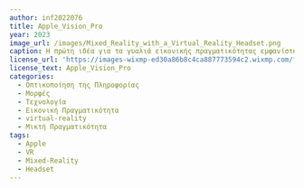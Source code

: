 ```yaml
---
author: inf2022076
title: Apple_Vision_Pro
year: 2023
image_url: /images/Mixed_Reality_with_a_Virtual_Reality_Headset.png
caption: Η πρώτη ιδέα για τα γυαλιά εικονικής πραγματικότητας εμφανίστηκε από τον κινηματογραφίστα Morton Heilig το 1956 και υλοποιήθηκε το 1962 με το Sensorama. Συνδυάζονταν έγχρωμο 3D βίντεο, ήχος, δονήσεις, μυρωδιές και ατμοσφαιρικά φαινόμενα. Επιστρέφοντας στο σήμερα, η Apple έκανε την είσοδο της στην βιομηχανία των VR συσκευών τον Ιούνιο του 2023 με το Apple Vision Pro. Το Apple Vision Pro συνδυάζει απρόσκοπτα το ψηφιακό περιεχόμενο με τον φυσικό σας χώρο. Μπορείτε να πλοηγηθείτε απλά χρησιμοποιώντας τα μάτια, τα χέρια και τη φωνή σας.
license_url: 'https://images-wixmp-ed30a86b8c4ca887773594c2.wixmp.com/f/678dfc68-0d4f-4cac-817e-b2bc7a0b7c63/dfzgpbm-941593f6-78a7-45dd-8874-89e9782c52d3.jpg/v1/fill/w_1280,h_610,q_75,strp/apple_vision_pro_3d_model_pack_by_abdelrahman_dfzgpbm-fullview.jpg?token=eyJ0eXAiOiJKV1QiLCJhbGciOiJIUzI1NiJ9.eyJzdWIiOiJ1cm46YXBwOjdlMGQxODg5ODIyNjQzNzNhNWYwZDQxNWVhMGQyNmUwIiwiaXNzIjoidXJuOmFwcDo3ZTBkMTg4OTgyMjY0MzczYTVmMGQ0MTVlYTBkMjZlMCIsIm9iaiI6W1t7ImhlaWdodCI6Ijw9NjEwIiwicGF0aCI6IlwvZlwvNjc4ZGZjNjgtMGQ0Zi00Y2FjLTgxN2UtYjJiYzdhMGI3YzYzXC9kZnpncGJtLTk0MTU5M2Y2LTc4YTctNDVkZC04ODc0LTg5ZTk3ODJjNTJkMy5qcGciLCJ3aWR0aCI6Ijw9MTI4MCJ9XV0sImF1ZCI6WyJ1cm46c2VydmljZTppbWFnZS5vcGVyYXRpb25zIl19.JWhP3a5BG7x_0jOsTgeuh1zLF64p64oXX1mAXzRWo30'
license_text: Apple_Vision_Pro
categories:
  - Οπτικοποίηση της Πληροφορίας
  - Μορφές
  - Τεχνολογία
  - Εικονική Πραγματικότητα
  - virtual-reality
  - Μικτή Πραγματικότητα
tags:
  - Apple
  - VR 
  - Mixed-Reality
  - Headset  
---
```


